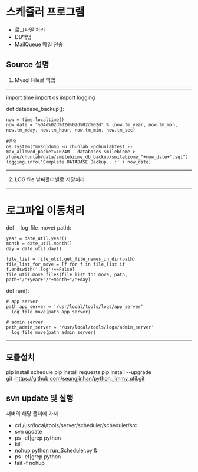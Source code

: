 # 스케쥴러 프로그램
 - 로그파일 처리
 - DB백업
 - MailQueue 메일 전송
 
## Source 설명 
1. Mysql File로 백업
------------------------------------------------------------------------------------------------------------------------------------
import time
import os
import logging

def database_backup():
    
    now = time.localtime()
    now_date = "%04d%02d%02d%02d%02d%02d" % (now.tm_year, now.tm_mon, now.tm_mday, now.tm_hour, now.tm_min, now.tm_sec)

    #운영
    os.system("mysqldump -u chunlab -pchunlabtest --max_allowed_packet=1024M --databases smilebiome > /home/chunlab/data/smilebiome_db_backup/smilebiome_"+now_date+".sql")
    logging.info('Complete DATABASE Backup...:' + now_date)
------------------------------------------------------------------------------------------------------------------------------------    

2. LOG file 날짜폴더별로 저장처리
------------------------------------------------------------------------------------------------------------------------------------    
# 로그파일 이동처리
def __log_file_move( path):

    year = date_util.year()
    month = date_util.month()
    day = date_util.day()
    
    file_list = file_util.get_file_names_in_dir(path)
    file_list_for_move = [f for f in file_list if f.endswith('.log')==False]
    file_util.move_files(file_list_for_move, path, path+"/"+year+"/"+month+"/"+day)

def run():
    
    # app server
    path_app_server = '/usr/local/tools/logs/app_server'
    __log_file_move(path_app_server)
    
    # admin server
    path_admin_server = '/usr/local/tools/logs/admin_server'
    __log_file_move(path_admin_server)
------------------------------------------------------------------------------------------------------------------------------------    


## 모듈설치
pip install schedule
pip install requests
pip install --upgrade git+https://github.com/seungjinhan/python_jimmy_util.git

## svn update 및 실행
서버의 해당 폴더에 가서
- cd /usr/local/tools/server/scheduler/scheduler/src
- svn update
- ps -ef|grep python
- kill
- nohup python run_Scheduler.py &
- ps -ef|grep python
- tail -f nohup
